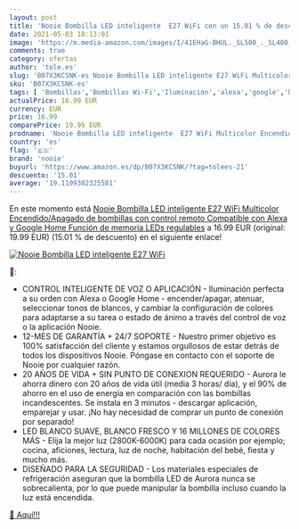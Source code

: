 ```yaml
---
layout: post
title: 'Nooie Bombilla LED inteligente  E27 WiFi con un 15.01 % de descuento'
date: 2021-05-03 18:13:01
image: 'https://m.media-amazon.com/images/I/41EHaG-BHUL._SL500_._SL400_.jpg'
comments: true
category: ofertas
author: 'tole.es'
slug: 'B07X3KCSNK-es Nooie Bombilla LED inteligente E27 WiFi Multicolor...'
sku: 'B07X3KCSNK-es'
tags: [ 'Bombillas','Bombillas Wi-Fi','Iluminación','alexa','google','home','nooie', ]
actualPrice: 16.99 EUR
currency: EUR
price: 16.99
comparePrice: 19.99 EUR
prodname: 'Nooie Bombilla LED inteligente  E27 WiFi Multicolor Encendido/Apagado de bombillas con control remoto  Compatible con Alexa y Google Home Función de memoria LEDs regulables'
country: 'es'
flag: '🇪🇸'
brand: 'nooie'
buyurl: 'https://www.amazon.es/dp/B07X3KCSNK/?tag=tolees-21'
descuento: '15.01'
average: '19.1109302325581'
---
```


En este momento está [Nooie Bombilla LED inteligente  E27 WiFi Multicolor Encendido/Apagado de bombillas con control remoto  Compatible con Alexa y Google Home Función de memoria LEDs regulables](https://www.amazon.es/dp/B07X3KCSNK/?tag=tolees-21) a 16.99 EUR (original: 19.99 EUR) (15.01 %  de descuento) en el siguiente enlace!

[![Nooie Bombilla LED inteligente  E27 WiFi](https://m.media-amazon.com/images/I/41EHaG-BHUL._SL500_._SL400_.jpg)](https://www.amazon.es/dp/B07X3KCSNK/?tag=tolees-21)

🔎:

- CONTROL INTELIGENTE DE VOZ O APLICACIÓN - Iluminación perfecta a su orden con Alexa o Google Home - encender/apagar, atenuar, seleccionar tonos de blancos, y cambiar la configuración de colores para adaptarse a su tarea o estado de ánimo a través del control de voz o la aplicación Nooie.
- 12-MES DE GARANTÍA + 24/7 SOPORTE - Nuestro primer objetivo es 100% satisfacción del cliente y estamos orgullosos de estar detrás de todos los dispositivos Nooie. Póngase en contacto con el soporte de Nooie por cualquier razón.
- 20 AÑOS DE VIDA + SIN PUNTO DE CONEXION REQUERIDO - Aurora le ahorra dinero con 20 años de vida útil (media 3 horas/ día), y el 90% de ahorro en el uso de energía en comparación con las bombillas incandescentes. Se instala en 3 minutos - descargar aplicación, emparejar y usar. ¡No hay necesidad de comprar un punto de conexión por separado!
- LED BLANCO SUAVE, BLANCO FRESCO Y 16 MILLONES DE COLORES MÁS - Elija la mejor luz (2800K-6000K) para cada ocasión por ejemplo; cocina, aficiones, lectura, luz de noche, habitación del bebé, fiesta y mucho más.
- DISEÑADO PARA LA SEGURIDAD - Los materiales especiales de refrigeración aseguran que la bombilla LED de Aurora nunca se sobrecalienta, por lo que puede manipular la bombilla incluso cuando la luz está encendida.

[🛒 Aquí!!!](https://www.amazon.es/dp/B07X3KCSNK/?tag=tolees-21)
